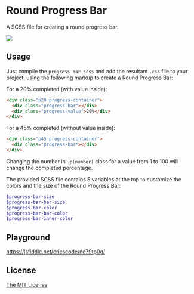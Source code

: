 # Round Progress Bar
A SCSS file for creating a round progress bar.

![](https://user-images.githubusercontent.com/6899797/80809181-69e84480-8bc1-11ea-8b25-cd925cc76d68.png)	

## Usage
Just compile the `progress-bar.scss` and add the resultant `.css` file to your project, using the following markup to create a Round Progress Bar:

For a 20% completed (with value inside):
```html
<div class="p20 progress-container">
  <div class="progress-bar"></div>
  <div class="progress-value">20%</div>
</div>
```

For a 45% completed (without value inside):
```html
<div class="p45 progress-container">
  <div class="progress-bar"></div>
</div>
```

Changing the number in `.p(number)` class for a value from 1 to 100 will change the completed percentage.

The provided SCSS file contains 5 variables at the top to customize the colors and the size of the Round Progress Bar:

```scss
$progress-bar-size
$progress-bar-bar-size
$progress-bar-color
$progress-bar-bar-color
$progress-bar-inner-color
```

## Playground
https://jsfiddle.net/ericscode/ne79tp0g/

## License
[The MIT License](https://github.com/erics-code/round-progress-bar/blob/master/LICENSE)
